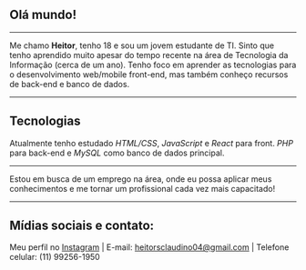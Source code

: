 ## **Olá mundo!** 
***
Me chamo **Heitor**, tenho 18 e sou um jovem estudante de TI. Sinto que tenho aprendido muito apesar do tempo recente na área de Tecnologia da Informação (cerca de um ano).
Tenho foco em aprender as tecnologias para o desenvolvimento web/mobile front-end, mas também conheço recursos de back-end e banco de dados.
***
## **Tecnologias**
Atualmente tenho estudado *HTML/CSS*, *JavaScript* e *React* para front. *PHP* para back-end e *MySQL* como banco de dados principal.
***
Estou em busca de um emprego na área, onde eu possa aplicar meus conhecimentos e me tornar um profissional cada vez mais capacitado!

***
## **Mídias sociais e contato:**
Meu perfil no [Instagram](https://instagram.com/heitordasilvaclaudino/) |
E-mail: heitorsclaudino04@gmail.com |
Telefone celular: (11) 99256-1950

